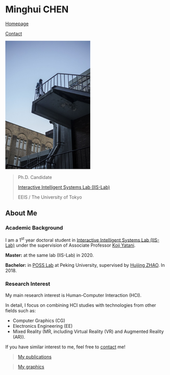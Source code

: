 # Minghui CHEN

[Homepage](*//minghuihub.github.io)

[Contact](*//iraka-c.github.io/markdown.html?title=Contact&src=%2F%2Fminghuihub.github.io%2Fmarkdowns%2Fcontact.md&bg=%2F%2Fminghuihub.github.io%2Fresources%2Fmain-bg.jpg)

<img src="../resources/intro/self.jpg" height=400/>

> Ph.D. Candidate
>
> [Interactive Intelligent Systems Lab (IIS-Lab)](https://iis-lab.org/)
>
> EEIS / The University of Tokyo

## About Me

### Academic Background

I am a 1<sup>st</sup> year doctoral student in [Interactive Intelligent Systems Lab (IIS-Lab)](https://iis-lab.org/) under the supervision of Associate Professor [Koji Yatani](https://iis-lab.org/member/koji-yatani/).

**Master:** at the same lab (IIS-Lab) in 2020.

**Bachelor:** in [POSS Lab](http://www.poss.pku.edu.cn/) at Peking University, supervised by [Huijing ZHAO](http://www.poss.pku.edu.cn/members/zhaohj/index-e.htm). In 2018.

### Research Interest

My main research interest is Human-Computer Interaction (HCI).

In detail, I focus on combining HCI studies with technologies from other fields such as:

* Computer Graphics (CG)
* Electronics Engineering (EE)
* Mixed Reality (MR, including Virtual Reality (VR) and Augmented Reality (AR)).

If you have similar interest to me, feel free to [contact](//iraka-c.github.io/markdown.html?title=Contact&src=%2F%2Fminghuihub.github.io%2Fmarkdowns%2Fcontact.md&bg=%2F%2Fminghuihub.github.io%2Fresources%2Fmain-bg.jpg) me!

> [My publications](//iraka-c.github.io/markdown.html?title=Research&src=%2F%2Fminghuihub.github.io%2Fmarkdowns%2Fresearch.md&bg=%2F%2Fminghuihub.github.io%2Fresources%2Fmain-bg.jpg)

> [My graphics]()

